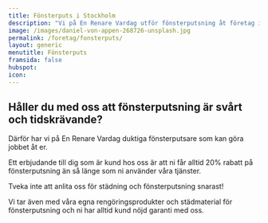 ```yaml
---
title: Fönsterputs i Stockholm
description: "Vi på En Renare Vardag utför fönsterputsning åt företag i Storstockholm med proffesionalism och hög kvalité."
image: /images/daniel-von-appen-268726-unsplash.jpg
permalink: /foretag/fonsterputs/
layout: generic
menutitle: Fönsterputs
framsida: false
hubspot: 
icon: 
---
```

## Håller du med oss att fönsterputsning är svårt och tidskrävande?

Därför har vi på En Renare Vardag duktiga fönsterputsare som kan göra jobbet åt er.

Ett erbjudande till dig som är kund hos oss är att ni får alltid 20% rabatt på fönsterputsning än så länge som ni använder våra tjänster.

Tveka inte att anlita oss för städning och fönsterputsning snarast! 

Vi tar även med våra egna rengöringsprodukter och städmaterial för fönsterputsning och ni har alltid kund nöjd garanti med oss.

